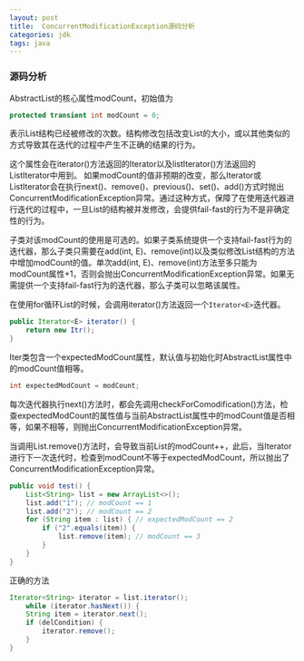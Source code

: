 ```yaml
---
layout: post
title:  ConcurrentModificationException源码分析
categories: jdk
tags: java
---
```


### 源码分析

AbstractList的核心属性modCount，初始值为

```java
protected transient int modCount = 0;
```

表示List结构已经被修改的次数。结构修改包括改变List的大小，或以其他类似的方式导致其在迭代的过程中产生不正确的结果的行为。

这个属性会在iterator()方法返回的Iterator以及listIterator()方法返回的ListIterator中用到。
如果modCount的值非预期的改变，那么Iterator或ListIterator会在执行next()、remove()、previous()、set()、add()方式时抛出ConcurrentModificationException异常。通过这种方式，保障了在使用迭代器进行迭代的过程中，一旦List的结构被并发修改，会提供fail-fast的行为不是非确定性的行为。

子类对该modCount的使用是可选的。如果子类系统提供一个支持fail-fast行为的迭代器，那么子类只需要在add(int, E)、remove(int)以及类似修改List结构的方法中增加modCount的值。单次add(int, E)、remove(int)方法至多只能为modCount属性+1，否则会抛出ConcurrentModificationException异常。如果无需提供一个支持fail-fast行为的迭代器，那么子类可以忽略该属性。

在使用for循环List的时候，会调用iterator()方法返回一个`Iterator<E>`迭代器。

```java
public Iterator<E> iterator() {
    return new Itr();
}
```

Iter类包含一个expectedModCount属性，默认值与初始化时AbstractList属性中的modCount值相等。

```java
int expectedModCount = modCount;
```

每次迭代器执行next()方法时，都会先调用checkForComodification()方法，检查expectedModCount的属性值与当前AbstractList属性中的modCount值是否相等，如果不相等，则抛出ConcurrentModificationException异常。

当调用List.remove()方法时，会导致当前List的modCount++，此后，当Iterator进行下一次迭代时，检查到modCount不等于expectedModCount，所以抛出了ConcurrentModificationException异常。

```java
public void test() {
    List<String> list = new ArrayList<>();
    list.add("1"); // modCount == 1
    list.add("2"); // modCount == 2
    for (String item : list) { // expectedModCount == 2
        if ("2".equals(item)) {
            list.remove(item); // modCount == 3
        }
    }
}
```

正确的方法

```java
Iterator<String> iterator = list.iterator();
    while (iterator.hasNext()) {
    String item = iterator.next();
    if (delCondition) {
        iterator.remove();
    }
}
```

